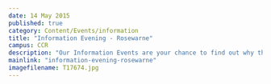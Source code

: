 ```yaml
---
date: 14 May 2015
published: true
category: Content/Events/information
title: "Information Evening - Rosewarne"
campus: CCR
description: "Our Information Events are your chance to find out why there's more for you at Duchy College: ..."
mainlink: "information-evening-rosewarne"
imagefilename: T17674.jpg
---
```

